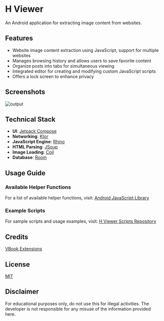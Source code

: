 # H Viewer

An Android application for extracting image content from websites.

## Features

- Website image content extraction using JavaScript, support for multiple websites
- Manages browsing history and allows users to save favorite content
- Organize posts into tabs for simultaneous viewing
- Integrated editor for creating and modifying custom JavaScript scripts
- Offers a lock screen to enhance privacy

## Screenshots

![output](https://github.com/user-attachments/assets/e7a61c31-d290-483f-a594-2793ebf0a1c4)

## Technical Stack

- **UI**: [Jetpack Compose](https://github.com/androidx/androidx)  
- **Networking**: [Ktor](https://github.com/ktorio/ktor)
- **JavaScript Engine**: [Rhino](https://github.com/mozilla/rhino)
- **HTML Parsing**: [JSoup](https://github.com/jhy/jsoup)  
- **Image Loading**: [Coil](https://github.com/coil-kt/coil)
- **Database**: [Room](https://github.com/androidx/androidx)  

## Usage Guide

### Available Helper Functions

For a list of available helper functions, visit:
[Android JavaScript Library](https://github.com/paulcoding810/js?tab=readme-ov-file#built-in-functions)

### Example Scripts

For sample scripts and usage examples, visit:
[H Viewer Scripts Repository](https://github.com/paulcoding810/h-viewer-scripts)

## Credits

[VBook Extensions](https://github.com/Darkrai9x/vbook-extensions)

## License

[MIT](./LICENSE)

## Disclaimer

For educational purposes only, do not use this for illegal activities. The developer is not responsible for any misuse of the information provided here.
